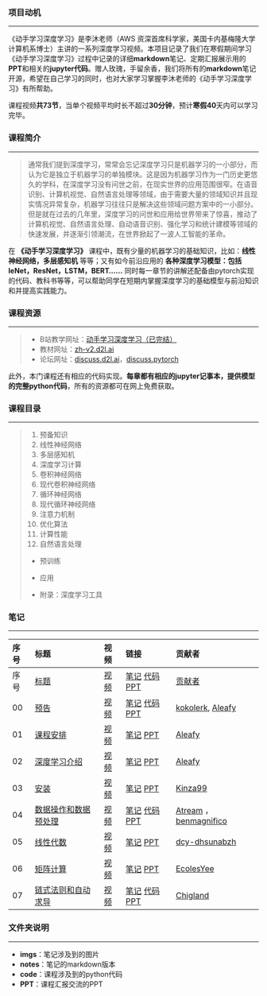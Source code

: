 ### 项目动机

---

《动手学习深度学习》是李沐老师（AWS 资深首席科学家，美国卡内基梅隆大学计算机系博士）主讲的一系列深度学习视频。本项目记录了我们在寒假期间学习《动手学习深度学习》过程中记录的详细**markdown**笔记、定期汇报展示用的**PPT**和相关的**jupyter代码**。赠人玫瑰，手留余香，我们将所有的**markdown**笔记开源，希望在自己学习的同时，也对大家学习掌握李沐老师的《动手学习深度学习》有所帮助。

课程视频**共73节**，当单个视频平均时长不超过**30分钟**，预计**寒假40**天内可以学习完毕。

### 课程简介

---

> 通常我们提到深度学习，常常会忘记深度学习只是机器学习的一小部分，而认为它是独立于机器学习的单独模块。这是因为机器学习作为一门历史更悠久的学科，在深度学习没有问世之前，在现实世界的应用范围很窄。在语音识别、计算机视觉、自然语言处理等领域，由于需要大量的领域知识并且现实情况异常复杂，机器学习往往只是解决这些领域问题方案中的一小部分。但是就在过去的几年里，深度学习的问世和应用给世界带来了惊喜，推动了计算机视觉、自然语言处理、自动语音识别、强化学习和统计建模等领域的快速发展，并逐渐引领潮流，在世界掀起了一波人工智能的革命。

在 **《动手学习深度学习》** 课程中，既有少量的机器学习的基础知识，比如：__线性神经网络，多层感知机__ 等等；又有如今前沿应用的 __各种深度学习模型：包括leNet，ResNet，LSTM，BERT……__ 同时每一章节的讲解还配备由pytorch实现的代码、教科书等等，可以帮助同学在短期内掌握深度学习的基础模型与前沿知识和并提高实践能力。

### 课程资源

---

>- B站教学网址：[动手学习深度学习（已完结）](https://space.bilibili.com/1567748478/channel/seriesdetail?sid=358497)
>- 教材网址：[zh-v2.d2l.ai](https://zh-v2.d2l.ai)
>- 论坛网址：[discuss.d2l.ai](https://discuss.d2l.ai/c/chinese-version/16)，[discuss.pytorch](https://discuss.pytorch.org)

此外，本门课程还有相应的代码实现。**每章都有相应的jupyter记事本，提供模型的完整python代码**，所有的资源都可在网上免费获取。



### 课程目录

---

>1. 预备知识
>2. 线性神经网络
>3. 多层感知机
>4. 深度学习计算
>5. 卷积神经网络
>6. 现代卷积神经网络
>7. 循环神经网络
>8. 现代循环神经网络
>9. 注意力机制
>10. 优化算法
>11. 计算性能
>12. 自然语言处理
>    - 预训练
>    - 应用
>
>- 附录：深度学习工具




### 笔记

---

| 序号 | 标题 | 视频 | 链接 |贡献者 |
| :----| :---- | :----| :---- | :---- |
| 序号 | [标题](笔记链接网址) | [视频](b站视频网址) | [笔记](笔记链接) [代码](代码链接) [PPT](PPT链接)| [贡献者](贡献者主页网址) |
| 00 | [预告](https://github.com/MLNLP-World/DeepLearning-MuLi-Notes/blob/main/notes/00-%E9%A2%84%E5%91%8A.md) | [视频](https://www.bilibili.com/video/BV1if4y147hS?spm_id_from=333.999.0.0) | [笔记](https://github.com/MLNLP-World/DeepLearning-MuLi-Notes/blob/main/notes/00-%E9%A2%84%E5%91%8A.md) [代码](https://github.com/yizhen20133868/DeepLearning-MuLi-Notes/blob/main/code/code_demo.py) [PPT](https://github.com/MLNLP-World/DeepLearning-MuLi-Notes/blob/main/ppt/ppt_demo) | [kokolerk](https://github.com/kokolerk), [Aleafy](https://github.com/Aleafy) |
| 01 | [课程安排](notes/01-%E8%AF%BE%E7%A8%8B%E5%AE%89%E6%8E%92.md) | [视频](https://www.bilibili.com/video/BV1oX4y137bC?spm_id_from=333.999.0.0) | [笔记](https://github.com/MLNLP-World/DeepLearning-MuLi-Notes/blob/main/notes/01-%E8%AF%BE%E7%A8%8B%E5%AE%89%E6%8E%92.md)  [PPT](https://github.com/MLNLP-World/DeepLearning-MuLi-Notes/blob/main/ppt/00-02.%E9%A2%84%E5%91%8A%E3%80%81%E5%AE%89%E6%8E%92%E5%92%8C%E4%BB%8B%E7%BB%8D.pptx)| [Aleafy](https://github.com/Aleafy) |
| 02 | [深度学习介绍](https://github.com/MLNLP-World/DeepLearning-MuLi-Notes/blob/main/notes/02-%E6%B7%B1%E5%BA%A6%E5%AD%A6%E4%B9%A0%E4%BB%8B%E7%BB%8D.md) | [视频](https://www.bilibili.com/video/BV1J54y187f9?spm_id_from=333.999.0.0) | [笔记](https://github.com/MLNLP-World/DeepLearning-MuLi-Notes/blob/main/notes/02-%E6%B7%B1%E5%BA%A6%E5%AD%A6%E4%B9%A0%E4%BB%8B%E7%BB%8D.md)  [PPT](https://github.com/MLNLP-World/DeepLearning-MuLi-Notes/blob/main/ppt/00-02.%E9%A2%84%E5%91%8A%E3%80%81%E5%AE%89%E6%8E%92%E5%92%8C%E4%BB%8B%E7%BB%8D.pptx)| [Aleafy](https://github.com/Aleafy) |
| 03 | [安装](https://github.com/kinza99/DeepLearning-MuLi-Notes/blob/main/notes/03-安装.md) | [视频](https://www.bilibili.com/video/BV18p4y1h7Dr) | [笔记](https://github.com/kinza99/DeepLearning-MuLi-Notes/blob/main/notes/03-安装.md)  [PPT](https://courses.d2l.ai/zh-v2/assets/pdfs/part-0_3.pdf)| [Kinza99](https://github.com/kinza99) |
| 04 | [数据操作和数据预处理](notes/04-%E6%95%B0%E6%8D%AE%E8%AF%BB%E5%8F%96%E5%92%8C%E6%93%8D%E4%BD%9C.md) | [视频](https://www.bilibili.com/video/BV1CV411Y7i4?spm_id_from=333.999.0.0) | [笔记](notes/04-%E6%95%B0%E6%8D%AE%E8%AF%BB%E5%8F%96%E5%92%8C%E6%93%8D%E4%BD%9C.md) [代码](code/04-%E6%95%B0%E6%8D%AE%E8%AF%BB%E5%8F%96%E5%92%8C%E6%93%8D%E4%BD%9C) [PPT](ppt/04%E6%95%B0%E6%8D%AE%E6%93%8D%E4%BD%9C%E5%92%8C%E6%95%B0%E6%8D%AE%E9%A2%84%E5%A4%84%E7%90%86%E6%80%BB%E7%BB%93%EF%BC%88%E5%BC%A0%E5%8D%9A%E9%91%AB%EF%BC%89.pptx)| [Atream](https://github.com/Atream) ，[benmagnifico](https://github.com/benmagnifico)|
| 05 | [线性代数](notes/05-%E7%BA%BF%E6%80%A7%E4%BB%A3%E6%95%B0.md) | [视频](https://www.bilibili.com/video/BV1eK4y1U7Qy?spm_id_from=333.999.0.0) | [笔记](notes/05-%E7%BA%BF%E6%80%A7%E4%BB%A3%E6%95%B0.md) [PPT](notes/05-05-%E7%BA%BF%E6%80%A7%E4%BB%A3%E6%95%B0.md.md)| [dcy-dhsunabzh](https://github.com/dcy-dhsunabzh) |
| 06 | [矩阵计算](notes/06-%E7%9F%A9%E9%98%B5%E8%AE%A1%E7%AE%97.md) | [视频](https://www.bilibili.com/video/BV1eZ4y1w7PY?spm_id_from=333.999.0.0) | [笔记](notes/06-%E7%9F%A9%E9%98%B5%E8%AE%A1%E7%AE%97.md)  [PPT](ppt/06-%E7%9F%A9%E9%98%B5%E8%AE%A1%E7%AE%97.pdf)| [EcolesYee](https://github.com/EcolesYee) |
| 07 | [链式法则和自动求导](https://github.com/MLNLP-World/DeepLearning-MuLi-Notes/blob/main/notes/07-%E8%87%AA%E5%8A%A8%E6%B1%82%E5%AF%BC.md) | [视频](https://www.bilibili.com/video/BV1KA411N7Px?spm_id_from=333.999.0.0) | [笔记](https://github.com/MLNLP-World/DeepLearning-MuLi-Notes/blob/main/notes/07-%E8%87%AA%E5%8A%A8%E6%B1%82%E5%AF%BC.md) [代码](https://github.com/MLNLP-World/DeepLearning-MuLi-Notes/blob/main/code/07-%E8%87%AA%E5%8A%A8%E6%B1%82%E5%AF%BC.py) [PPT](ppt/04%E6%95%B0%E6%8D%AE%E6%93%8D%E4%BD%9C%E5%92%8C%E6%95%B0%E6%8D%AE%E9%A2%84%E5%A4%84%E7%90%86%E6%80%BB%E7%BB%93%EF%BC%88%E5%BC%A0%E5%8D%9A%E9%91%AB%EF%BC%89.pptx)| [Chigland](https://github.com/Chigland)|


### 文件夹说明

---

- **imgs**：笔记涉及到的图片
- **notes**：笔记的markdown版本
- **code**：课程涉及到的python代码
- **PPT**：课程汇报交流的PPT
